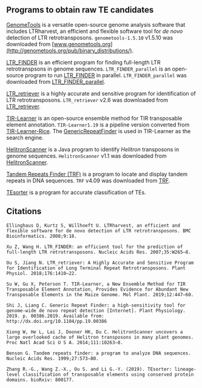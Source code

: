 ## Programs to obtain raw TE candidates
[GenomeTools](http://genometools.org/) is a versatile open-source genome analysis software that includes LTRharvest, an efficient and flexible software tool for *de novo* detection of LTR retrotransposons. `genometools-1.5.10` v1.5.10 was downloaded from [www.genometools.org](http://genometools.org/pub/binary_distributions/).

[LTR_FINDER](https://github.com/xzhub/LTR_Finder) is an efficient program for finding full-length LTR retrotranspsons in genome sequences. `LTR_FINDER_parallel` is an open-source program to run [LTR_FINDER](https://github.com/xzhub/LTR_Finder) in parallel. `LTR_FINDER_parallel` was downloaded from [LTR_FINDER_parallel](https://github.com/oushujun/LTR_FINDER_parallel).

[LTR_retriever](https://github.com/oushujun/LTR_retriever) is a highly accurate and sensitive program for identification of LTR retrotransposons. `LTR_retriever` v2.6 was downloaded from [LTR_retriever](https://github.com/oushujun/LTR_retriever).

[TIR-Learner](https://github.com/weijiaweijia/TIR-Learner-Rice) is an open-source ensemble method for TIR transposable element annotation. `TIR-Learner1.19` is a pipeline version converted from [TIR-Learner-Rice](https://github.com/weijiaweijia/TIR-Learner-Rice). The [GenericRepeatFinder](https://github.com/bioinfolabmu/GenericRepeatFinder) is used in TIR-Learner as the search engine.

[HelitronScanner](https://sourceforge.net/projects/helitronscanner/) is a Java program to identify *Helitron* transposons in genome sequences. `HelitronScanner` v1.1 was downloaded from [HelitronScanner](https://sourceforge.net/projects/helitronscanner/).

[Tandem Repeats Finder (TRF)](https://tandem.bu.edu/trf/trf.html) is a program to locate and display tandem repeats in DNA sequences. `TRF` v4.09 was downloaded from [TRF](https://tandem.bu.edu/trf/trf.html).

[TEsorter](https://github.com/zhangrengang/TEsorter) is a program for accurate classification of TEs.

## Citations
	Ellinghaus D, Kurtz S, Willhoeft U. LTRharvest, an efficient and flexible software for de novo detection of LTR retrotransposons. BMC Bioinformatics. 2008;9:18.
	
	Xu Z, Wang H. LTR_FINDER: an efficient tool for the prediction of full-length LTR retrotransposons. Nucleic Acids Res. 2007;35:W265–8.
	
	Ou S, Jiang N. LTR_retriever: A Highly Accurate and Sensitive Program for Identification of Long Terminal Repeat Retrotransposons. Plant Physiol. 2018;176:1410–22.
	
	Su W, Gu X, Peterson T. TIR-Learner, a New Ensemble Method for TIR Transposable Element Annotation, Provides Evidence for Abundant New Transposable Elements in the Maize Genome. Mol Plant. 2019;12:447–60.
	
	Shi J, Liang C. Generic Repeat Finder: a high-sensitivity tool for genome-wide de novo repeat detection [Internet]. Plant Physiology. 2019. p. 00386.2019. Available from: http://dx.doi.org/10.1104/pp.19.00386
	
	Xiong W, He L, Lai J, Dooner HK, Du C. HelitronScanner uncovers a large overlooked cache of Helitron transposons in many plant genomes. Proc Natl Acad Sci U S A. 2014;111:10263–8.
	
	Benson G. Tandem repeats finder: a program to analyze DNA sequences. Nucleic Acids Res. 1999;27:573–80.

	Zhang R.-G., Wang Z.-X., Ou S. and Li G.-Y. (2019). TEsorter: lineage-level classification of transposable elements using conserved protein domains. bioRxiv: 800177.

